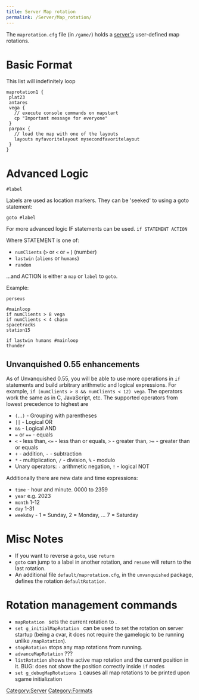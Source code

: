 ```yaml
---
title: Server Map rotation
permalink: /Server/Map_rotation/
---
```


The `maprotation.cfg` file (in <homepath>`/game/`) holds a
[server's](Server_Running "wikilink") user-defined map rotations.

# Basic Format

This list will indefinitely loop

    maprotation1 {
     plat23
     antares
     vega {
       // execute console commands on mapstart
       cp "Important message for everyone"
     }
     parpax {
       // load the map with one of the layouts
       layouts myfavoritelayout mysecondfavoritelayout
     }
    }

# Advanced Logic

`#label`

Labels are used as location markers. They can be 'seeked' to using a
goto statement:

`goto #label`

For more advanced logic IF statements can be used. `if STATEMENT ACTION`

Where STATEMENT is one of:

- `numClients` (`>` or `<` or `=` ) (number)
- `lastwin` (`aliens` or `humans`)
- `random`

...and ACTION is either a `map` or `label` to `goto`.

Example:

    perseus

    #mainloop
    if numClients > 8 vega
    if numClients < 4 chasm
    spacetracks
    station15

    if lastwin humans #mainloop
    thunder

## Unvanquished 0.55 enhancements

As of Unvanquished 0.55, you will be able to use more operations in `if`
statements and build arbitrary arithmetic and logical expressions. For
example, `if (numClients > 8 && numClients < 12) vega`. The operators
work the same as in C, JavaScript, etc. The supported operators from
lowest precedence to highest are

- `(`...`)` - Grouping with parentheses
- `||` - Logical OR
- `&&` - Logical AND
- `=` or `==` - equals
- `<` - less than, `<=` - less than or equals, `>` - greater than,
  `>=` - greater than or equals
- `+` - addition, `-` - subtraction
- `*` - multiplication, `/` - division, `%` - modulo
- Unary operators: `-` arithmetic negation, `!` - logical NOT

Additionally there are new date and time expressions:

- `time` - hour and minute. 0000 to 2359
- `year` e.g. 2023
- `month` 1-12
- `day` 1-31
- `weekday` - 1 = Sunday, 2 = Monday, ... 7 = Saturday

# Misc Notes

- If you want to reverse a `goto`, use `return`
- `goto` can jump to a label in another rotation, and `resume` will
  return to the last rotation.
- An additional file `default/maprotation.cfg`, in the `unvanquished`
  package, defines the rotation `defaultRotation`.

# Rotation management commands

- `mapRotation `<name> sets the current rotation to <name>.
- `set g_initialMapRotation `<name> can be used to set the rotation on
  server startup (being a cvar, it does not require the gamelogic to be
  running unlike `/mapRotation`).
- `stopRotation` stops any map rotations from running.
- `advanceMapRotation` ???
- `listRotation` shows the active map rotation and the current position
  in it. BUG: does not show the position correctly inside `if` nodes
- `set g_debugMapRotations 1` causes all map rotations to be printed
  upon sgame initialization

[Category:Server](Category:Server "wikilink")
[Category:Formats](Category:Formats "wikilink")